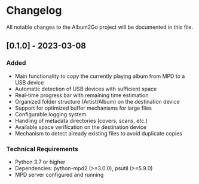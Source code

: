 # Changelog
All notable changes to the Album2Go project will be documented in this file.

## [0.1.0] - 2023-03-08

### Added
- Main functionality to copy the currently playing album from MPD to a USB device
- Automatic detection of USB devices with sufficient space
- Real-time progress bar with remaining time estimation
- Organized folder structure (Artist/Album) on the destination device
- Support for optimized buffer mechanisms for large files
- Configurable logging system
- Handling of metadata directories (covers, scans, etc.)
- Available space verification on the destination device
- Mechanism to detect already existing files to avoid duplicate copies

### Technical Requirements
- Python 3.7 or higher
- Dependencies: python-mpd2 (>=3.0.0), psutil (>=5.9.0)
- MPD server configured and running 